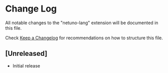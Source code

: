 # Change Log

All notable changes to the "netuno-lang" extension will be documented in this file.

Check [Keep a Changelog](http://keepachangelog.com/) for recommendations on how to structure this file.

## [Unreleased]

- Initial release